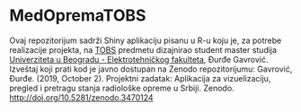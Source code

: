 # MedOpremaTOBS
Ovaj repozitorijum sadrži Shiny aplikaciju pisanu u R-u koju je, za potrebe realizacije projekta, na <a href="http://automatika.etf.bg.ac.rs/sr/13m051tobs">TOBS</a> predmetu dizajnirao student master studija <a href="https://www.etf.bg.ac.rs/">Univerziteta u Beogradu - Elektrotehničkog fakulteta</a>, Đurđe Gavrović.
Izveštaj koji prati kod je javno dostupan na Zenodo repozitorijumu: Gavrović, Đurđe. (2019, October 2). Projektni zadatak: Aplikacija za vizuelizaciju, pregled i pretragu stanja radiološke opreme u Srbiji. Zenodo. <a href="http://doi.org/10.5281/zenodo.3470124">http://doi.org/10.5281/zenodo.3470124</a>
